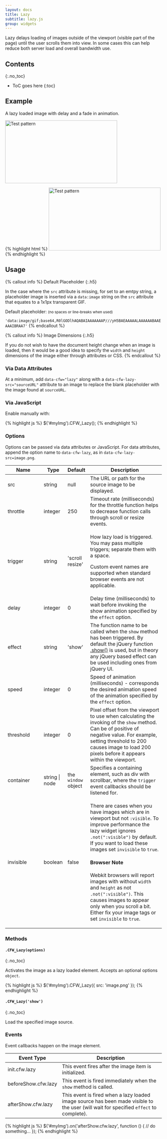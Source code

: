 ```yaml
---
layout: docs
title: Lazy
subtitle: lazy.js
group: widgets
---
```


Lazy delays loading of images outside of the viewport (visible part of the page) until the user scrolls them into view.  In some cases this can help reduce both server load and overall bandwidth use.

## Contents
{:.no_toc}

* ToC goes here
{:toc}

## Example

A lazy loaded image with delay and a fade in animation.

<div class="cf-example">
    <img data-cfw="lazy" data-cfw-lazy-delay="1000" data-cfw-lazy-effect="fadeIn" data-cfw-lazy-speed="1000" data-cfw-lazy-src="{{ site.basurl}}/assets/img/test.gif" width="360" height="202" alt="Test pattern" />
</div>

{% highlight html %}
<img src="" data-cfw="lazy" data-cfw-lazy-delay="1000" data-cfw-lazy-effect="fadeIn" data-cfw-lazy-speed="1000" data-cfw-lazy-src="test.gif" width="360" height="202" alt="Test pattern" />
{% endhighlight %}

## Usage

{% callout info %}
Default Placeholder
{:.h5}

In the case where the `src` attribute is missing, for set to an emtpy string, a placeholder image is inserted via a `data:image` string on the `src` attribute that equates to a 1x1px transparent GIF.

Default placeholder: <small>(no spaces or line-breaks when used)</small>

`'data:image/gif;base64,R0lGODlhAQABAIAAAAAAAP///yH5BAEAAAAALAAAAAABAAEAAAIBRAA7'`
{% endcallout %}

{% callout info %}
Image Dimensions
{:.h5}

If you do not wish to have the document height change when an image is loaded, then it would be a good idea to specify the `width` and `height` dimensions of the image either through attributes or CSS.
{% endcallout %}

### Via Data Attributes

At a minimum, add `data-cfw="lazy"` along with a `data-cfw-lazy-src="sourceURL"` attribute to an image to replace the blank placeholder with the image found at `sourceURL`.

### Via JavaScript

Enable manually with:

{% highlight js %}
$('#myImg').CFW_Lazy();
{% endhighlight %}

### Options

Options can be passed via data attributes or JavaScript. For data attributes, append the option name to `data-cfw-lazy`, as in `data-cfw-lazy-src=image.png`.

<table class="table table-scroll table-bordered table-striped">
<thead>
    <tr>
        <th style="width: 100px;">Name</th>
        <th style="width: 50px;">Type</th>
        <th style="width: 50px;">Default</th>
        <th>Description</th>
    </tr>
</thead>
<tbody>
    <tr>
        <td>src</td>
        <td>string</td>
        <td>null</td>
        <td>The URL or path for the source image to be displayed.</td>
    </tr>
    <tr>
        <td>throttle</td>
        <td>integer</td>
        <td>250</td>
        <td>Timeout rate (milliseconds) for the throttle function helps to decrease function calls through scroll or resize events.</td>
    </tr>
    <tr>
        <td>trigger</td>
        <td>string</td>
        <td>'scroll resize'</td>
        <td>
            <p>How lazy load is triggered. You may pass multiple triggers; separate them with a space.</p>
            <p>Custom event names are supported when standard browser events are not applicable.</p>
        </td>
    </tr>
    <tr>
        <td>delay</td>
        <td>integer</td>
        <td>0</td>
        <td>Delay time (milliseconds) to wait before invoking the show animation specified by the <code>effect</code> option.</td>
    </tr>
    <tr>
        <td>effect</td>
        <td>string</td>
        <td>'show'</td>
        <td>The function name to be called when the <code>show</code> method has been triggered.  By default the jQuery function <a href="http://api.jquery.com/show/">.show()</a> is used, but in theory any jQuery based effect can be used including ones from jQuery UI.</td>
    </tr>
    <tr>
        <td>speed</td>
        <td>integer</td>
        <td>0</td>
        <td>Speed of animation (milliseconds) - corresponds the desired animation speed of the animation specified by the <code>effect</code> option.</td>
    </tr>
    <tr>
        <td>threshold</td>
        <td>integer</td>
        <td>0</td>
        <td>
            Pixel offset from the viewport to use when calculating the invoking of the <code>show</code> method. Can be of positive of negative value.
            For example, setting threshold to 200 causes image to load 200 pixels before it appears within the viewport.
        </td>
    </tr>
    <tr>
        <td>container</td>
        <td>string | node</td>
        <td>the <code>window</code> object</td>
        <td>Specifies a containing element, such as div with scrollbar, where the <code>trigger</code> event callbacks should be listened for.</td>
    </tr>
    <tr>
        <td>invisible</td>
        <td>boolean</td>
        <td>false</td>
        <td>
            <p>There are cases when you have images which are in viewport but not <code>:visible</code>. To improve performance the lazy widget ignores <code>.not(":visible")</code> by default. If you want to load these images set <code>invisible</code> to <code>true</code>.</p>
            <div class="cf-callout cf-callout-info">
                <h4>Browser Note</h4>
                <p>Webkit browsers will report images with without <code>width</code> and <code>height</code> as not <code>.not(":visible")</code>. This causes images to appear only when you scroll a bit. Either fix your image tags or set <code>invisible</code> to <code>true</code>.</p>
            </div>
        </td>
    </tr>
</tbody>
</table>

### Methods

#### `.CFW_Lazy(options)`
{:.no_toc}

Activates the image as a lazy loaded element. Accepts an optional options `object`.

{% highlight js %}
$('#myImg').CFW_Lazy({
    src: 'image.png'
});
{% endhighlight %}

#### `.CFW_Lazy('show')`
{:.no_toc}

Load the specified image source.

### Events

Event callbacks happen on the image element.

<table class="table table-scroll table-bordered table-striped">
<thead>
    <tr>
        <th style="width: 150px;">Event Type</th>
        <th>Description</th>
    </tr>
</thead>
<tbody>
    <tr>
        <td>init.cfw.lazy</td>
        <td>This event fires after the image item is initialized.</td>
    </tr>
    <tr>
        <td>beforeShow.cfw.lazy</td>
        <td>This event is fired immediately when the <code>show</code> method is called.</td>
    </tr>
    <tr>
        <td>afterShow.cfw.lazy</td>
        <td>This event is fired when a lazy loaded image source has been made visible to the user (will wait for specified <code>effect</code> to complete).</td>
    </tr>
</tbody>
</table>

{% highlight js %}
$('#myImg').on('afterShow.cfw.lazy', function () {
  // do something...
});
{% endhighlight %}